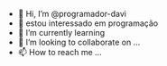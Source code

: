 - 👋 Hi, I’m @programador-davi
- 👀  estou interessado em programação
- 🌱 I’m currently learning 
- 💞️ I’m looking to collaborate on ...
- 📫 How to reach me ...

<!---
programador-davi/programador-davi is a ✨ special ✨ repository because its `README.md` (this file) appears on your GitHub profile.
You can click the Preview link to take a look at your changes.
--->
